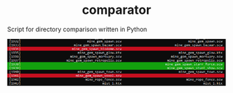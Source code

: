 <h1 align="center">comparator</h1>
Script for directory comparison written in Python
<p><img = src='./preview.png'></p>
